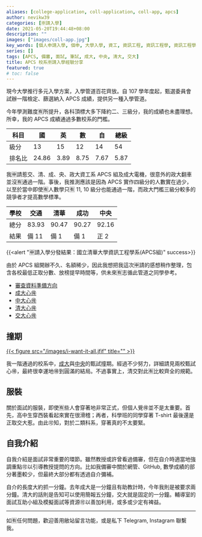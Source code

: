 ```yaml
---
aliases: [college-application, coll-application, coll-app, apcs]
author: nevikw39
categories: [🈸請入學]
date: 2021-05-20T19:44:48+08:00
description: ""
images: ["images/coll-app.jpg"]
key_words: [個人申請入學, 個申, 大學入學, 資工, 資訊工程, 資訊工程學, 資訊工程學系, 資工系, 一階, 二階, 備審, 審查資料, 甄試, 甄試撞期, 甄試服裝, 中大]
series: []
tags: [APCS, 備審, 面試, 筆試, 成大, 中央, 清大, 交大]
title: APCS 校系🈸請入學經驗分享
featured: true
# toc: false
---
```


現今大學推行多元入學方案，入學管道百花齊放。自 107 學年度起，甄選委員會試辦一階檢定、篩選納入 APCS 成績，提供另一種入學管道。

今年學測難度🈶️所提升，各科頂標大多下降約二、三級分，我的成績也未盡理想。所幸，我的 APCS 成績通過多數校系的門檻。

| 科目   | 國    | 英   | 數   | 自   | 總級 |
|--------|-------|------|------|------|------|
| 級分   | 13    | 15   | 12   | 14   | 54   |
| 排名比 | 24.86 | 3.89 | 8.75 | 7.67 | 5.87 |

我🈸請惹交、清、成、央、政大資工系 APCS 組及成大電機，很意外的政大翻車並沒🈶️通過一階。事後，我推測應該是因為 APCS 實作四級分的人數實在過少，以至於當中即使🈶️人數學只🈶️ 11, 10 級分也能通過一階，而政大門檻三級分較多的競爭者才提高數學標準。

| 學校 | 交通    | 清華    | 成功    | 中央    |
|----|-------|-------|-------|-------|
| 總分 | 83.93 | 90.47 | 90.27 | 92.16 |
| 結果 | 備 11  | 備 1   | 備 1   | 正 2   |

{{<alert "🈸️請入學分發結果：國立清華大學資訊工程學系(APCS組)" success>}}

由於 APCS 組開辦不久、名額稀少，因此我想把我這次🈸請的感想稍作整理，包含各校最低正取分數、放榜提早時間等，供未來🈶️志循此管道之同學參考。

- [審查資料準備方向](../bio-and-study-plan/)
- [成大心🉐](../ncku/)
- [中大心🉐](../ncu/)
- [清大心🉐](../nthu/)
- [交大心🉐](../nctu/)

## 撞期

[{{< figure src="/images/i-want-it-all.jfif" title="" >}}](https://open.spotify.com/track/1MX6kqZ8FOht5UnQuPl6Jj?si=930bec753917430d)

我一階通過的校系中，[成大](../ncku/)與[中央](../ncu/)的甄試撞期。經過不少努力，詳細請見兩校甄試心🉐，最終很幸運地🉐到圓滿的結局。不過事實上，清交對此🈶比較齊全的規範。

## 服裝

關於面試的服裝，即使🈶️些人會穿著地非常正式，但個人覺🉐並不是太重要。首先，高中生穿西裝看起來實在很滑稽；再者，科學班的同學穿著 T-shirt 最後還是正取交大惹。由此🉑️知，對於二類科系，穿著真的不太要緊。

## 自我介紹

自我介紹是面試非常重要的環節。雖然教授或許曾看過備審，但在自介時適當地強調重點🉑️以引導教授提問的方向。比如我備審中關於網管、GitHub, 數學成績的部分著墨較少，但最終大部分都有透過自介彌補。

自介的長度大約抓一分鐘。去年成大是一分鐘且有助教計時，今年我則是被要求兩分鐘。清大的話則是告知可以使用簡報五分鐘，交大就是固定的一分鐘。輔導室的面試互助小組及模擬面試等資源🉑️以善加利用，或多或少定有裨益。

---

如🈶️任何問題，歡迎善用敝站留言功能，或是私下 Telegram, Instagram 聯繫我。

